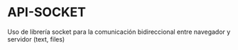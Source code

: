 # API-SOCKET
Uso de librería socket para la comunicación bidireccional entre navegador y servidor (text, files)
